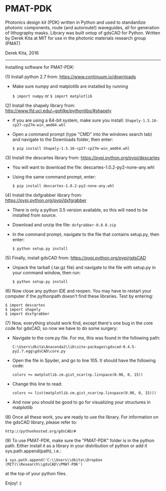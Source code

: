 # PMAT-PDK
Photonics design kit (PDK) written in Python and used to standardize photonic components, route (and autoroute!) waveguides, all for generation of lithography masks. Library was built ontop of gdsCAD for Python. Written by Derek Kita at MIT for use in the photonic materials research group (PMAT)

Derek Kita, 2016

---------------------------------------------------------------------------------------------------------------------

Installing software for PMAT-PDK:

(1) Install python 2.7 from:
	https://www.continuum.io/downloads
	
* Make sure numpy and matplotlib are installed by running
	
	`$ import numpy`
	or
	`$ import matplotlib`

(2) Install the shapely library from:
	http://www.lfd.uci.edu/~gohlke/pythonlibs/#shapely
	
* If you are using a 64-bit system, make sure you install:
	`Shapely-1.5.16-cp27-cp27m-win_amd64.whl`
* Open a command prompt (type "CMD" into the windows search tab) and navigate to the Downloads folder, then enter:
	
	`$ pip install Shapely-1.5.16-cp27-cp27m-win_amd64.whl`

(3) Install the descartes library from:
	https://pypi.python.org/pypi/descartes

* You will want to download the file:
	descartes-1.0.2-py2-none-any.whl

* Using the same command prompt, enter:
	
	`$ pip install descartes-1.0.2-py2-none-any.whl`

(4) Install the dxfgrabber library from:
	https://pypi.python.org/pypi/dxfgrabber

* There is only a python 3.5 version available, so this will need to be installed from source.
* Download and unzip the file:
	`dxfgrabber-0.8.0.zip`
* In the command prompt, navigate to the file that contains setup.py, then enter:
	
	`$ python setup.py install`

(5) Finally, install gdsCAD from:
	https://pypi.python.org/pypi/gdsCAD

* Unpack the tarball (.tar.gz file) and navigate to the file with setup.py in your command window, then run:
	
	`$ python setup.py install`

(6) Now close any python IDE and reopen.  You may have to restart your computer if the pythonpath doesn't find these libraries.  Test by entering:

	$ import descartes
	$ import shapely
	$ import dsxfgrabber

(7) Now, everything should work find, except there's one bug in the core code for gdsCAD, so now we have to do some surgery:
* Navigate to the core.py file.  For me, this was found in the following path:

	`C:\Users\dkita\Anaconda2\lib\site-packages\gdscad-0.4.5-py2.7.egg\gdsCAD\core.py`

* Open the file in Spyder, and go to line 105.  It should have the following code:
	
	`colors += matplotlib.cm.gist_ncar(np.linspace(0.98, 0, 15))`

* Change this line to read:

	`colors += list(matplotlib.cm.gist_ncar(np.linspace(0.98, 0, 15)))`

* And now you should be good to go for visualizing your structures in matplotlib

(8) Once all these work, you are ready to use the library.  For information on the gdsCAD library, please refer to:

	http://pythonhosted.org/gdsCAD/#

(9) To use PMAT-PDK, make sure the "PMAT-PDK" folder is in the python path.  Either install it as a library in your distribution of python or add it sys.path.append(path), i.e.:

	$ sys.path.append('C:\\Users\\dkita\\Dropbox (MIT)\\Research\\gdsCAD\\PMAT-PDK')

at the top of your python files.

Enjoy! :)
